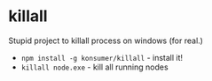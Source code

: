 # killall

Stupid project to killall process on windows (for real.)

* `npm install -g konsumer/killall` - install it!
* `killall node.exe` - kill all running nodes
